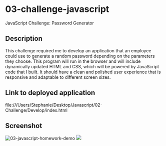 # 03-challenge-javascript
JavaScript Challenge: Password Generator
## Description
This challenge required me to develop an application that an employee could use to generate a random password depending on the parameters they choose. This program will run in the browser and will include dynamically updated HTML and CSS, which will be powered by JavaScript code that I built. It should have a clean and polished user experience that is responsive and adaptable to different screen sizes.
## Link to deployed application
file:///Users/Stephanie/Desktop/Javascript/02-Challenge/Develop/index.html
## Screenshot
![03-javascript-homework-demo](https://user-images.githubusercontent.com/113862737/200472318-2da47123-a17e-4af8-ab9d-5ad82e6832ca.png)
<img src="https://user-images.githubusercontent.com/113862737/200472318-2da47123-a17e-4af8-ab9d-5ad82e6832ca.png">
